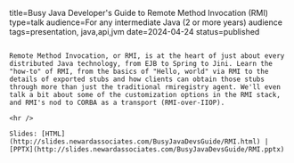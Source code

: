 title=Busy Java Developer's Guide to Remote Method Invocation (RMI)
type=talk
audience=For any intermediate Java (2 or more years) audience
tags=presentation, java,api,jvm
date=2024-04-24
status=published
~~~~~~

Remote Method Invocation, or RMI, is at the heart of just about every distributed Java technology, from EJB to Spring to Jini. Learn the "how-to" of RMI, from the basics of "Hello, world" via RMI to the details of exported stubs and how clients can obtain those stubs through more than just the traditional rmiregistry agent. We'll even talk a bit about some of the customization options in the RMI stack, and RMI's nod to CORBA as a transport (RMI-over-IIOP).
    
<hr />

Slides: [HTML](http://slides.newardassociates.com/BusyJavaDevsGuide/RMI.html) | [PPTX](http://slides.newardassociates.com/BusyJavaDevsGuide/RMI.pptx)
